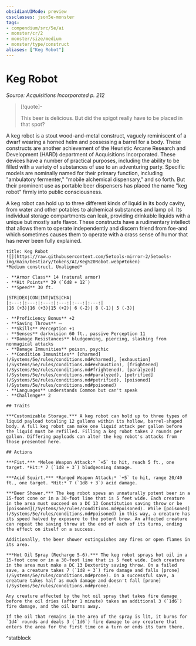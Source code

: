 ```yaml
---
obsidianUIMode: preview
cssclasses: json5e-monster
tags:
- compendium/src/5e/ai
- monster/cr/2
- monster/size/medium
- monster/type/construct
aliases: ["Keg Robot"]
---
```

# Keg Robot
*Source: Acquisitions Incorporated p. 212*  

> [!quote]-  
> 
> This beer is delicious. But did the spigot really have to be placed in that spot?

A keg robot is a stout wood-and-metal construct, vaguely reminiscent of a dwarf wearing a horned helm and possessing a barrel for a body. These constructs are another achievement of the Heuristic Arcane Research and Development (HARD) department of Acquisitions Incorporated. These devices have a number of practical purposes, including the ability to be filled with a variety of substances of use to an adventuring party. Specific models are nominally named for their primary function, including "ambulatory fermenter," "mobile alchemical dispensary," and so forth. But their prominent use as portable beer dispensers has placed the name "keg robot" firmly into public consciousness.

A keg robot can hold up to three different kinds of liquid in its body cavity, from water and other potables to alchemical substances and lamp oil. Its individual storage compartments can leak, providing drinkable liquids with a unique but mostly safe flavor. These constructs have a rudimentary intellect that allows them to operate independently and discern friend from foe-and which sometimes causes them to operate with a crass sense of humor that has never been fully explained.

```ad-statblock
title: Keg Robot
![](https://raw.githubusercontent.com/5etools-mirror-2/5etools-img/main/bestiary/tokens/AI/Keg%20Robot.webp#token)
*Medium construct, Unaligned*

- **Armor Class** 14 (natural armor)
- **Hit Points** 39 (`6d8 + 12`)
- **Speed** 30 ft.

|STR|DEX|CON|INT|WIS|CHA|
|:---:|:---:|:---:|:---:|:---:|:---:|
|16 (+3)|16 (+3)|15 (+2)| 6 (-2)| 8 (-1)| 5 (-3)|

- **Proficiency Bonus** +2
- **Saving Throws** ⏤
- **Skills** Perception +1
- **Senses** darkvision 60 ft., passive Perception 11
- **Damage Resistances** bludgeoning, piercing, slashing from nonmagical attacks
- **Damage Immunities** poison, psychic
- **Condition Immunities** [charmed](/Systems/5e/rules/conditions.md#charmed), [exhaustion](/Systems/5e/rules/conditions.md#exhaustion), [frightened](/Systems/5e/rules/conditions.md#frightened), [paralyzed](/Systems/5e/rules/conditions.md#paralyzed), [petrified](/Systems/5e/rules/conditions.md#petrified), [poisoned](/Systems/5e/rules/conditions.md#poisoned)
- **Languages** understands Common but can't speak
- **Challenge** 2

## Traits

***Customizable Storage.*** A keg robot can hold up to three types of liquid payload totaling 12 gallons within its hollow, barrel-shaped body. A full keg robot can make one liquid attack per gallon before the liquid must be refilled. Filling a keg robot takes 2 rounds per gallon. Differing payloads can alter the keg robot's attacks from those presented here.

## Actions

***Fist.*** *Melee Weapon Attack:* `+5` to hit, reach 5 ft., one target. *Hit:* 7 (`1d8 + 3`) bludgeoning damage.

***Acid Squirt.*** *Ranged Weapon Attack:* `+5` to hit, range 20/40 ft., one target. *Hit:* 7 (`1d8 + 3`) acid damage.

***Beer Shower.*** The keg robot spews an unnaturally potent beer in a 15-foot cone or in a 30-foot line that is 5 feet wide. Each creature in the area must succeed on a DC 13 Constitution saving throw or be [poisoned](/Systems/5e/rules/conditions.md#poisoned). While [poisoned](/Systems/5e/rules/conditions.md#poisoned) in this way, a creature has its speed halved by exposure to the potent brew. An affected creature can repeat the saving throw at the end of each of its turns, ending the effect on itself on a success.

Additionally, the beer shower extinguishes any fires or open flames in its area.

***Hot Oil Spray (Recharge 5-6).*** The keg robot sprays hot oil in a 15-foot cone or in a 30-foot line that is 5 feet wide. Each creature in the area must make a DC 13 Dexterity saving throw. On a failed save, a creature takes 7 (`1d8 + 3`) fire damage and falls [prone](/Systems/5e/rules/conditions.md#prone). On a successful save, a creature takes half as much damage and doesn't fall [prone](/Systems/5e/rules/conditions.md#prone).

Any creature affected by the hot oil spray that takes fire damage before the oil dries (after 1 minute) takes an additional 3 (`1d6`) fire damage, and the oil burns away.

If the oil that remains in the area of the spray is lit, it burns for `1d4` rounds and deals 3 (`1d6`) fire damage to any creature that enters the area for the first time on a turn or ends its turn there.
```
^statblock